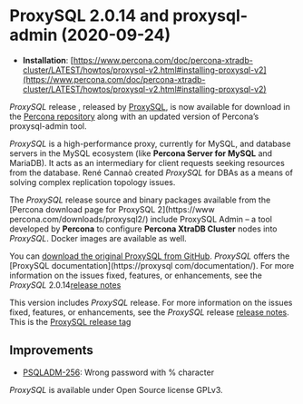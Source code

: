# ProxySQL 2.0.14 and proxysql-admin (2020-09-24)

* **Installation**: [https://www.percona.com/doc/percona-xtradb-cluster/LATEST/howtos/proxysql-v2.html#installing-proxysql-v2](https://www.percona.com/doc/percona-xtradb-cluster/LATEST/howtos/proxysql-v2.html#installing-proxysql-v2)

*ProxySQL* release , released by [ProxySQL](https://www.proxysql.com/), is now available for download in the [Percona repository](https://www.percona.com/software/percona-software-repositories-for-mysql) along with an updated version of Percona’s proxysql-admin tool.

*ProxySQL* is a high-performance proxy, currently for MySQL, and database servers in the MySQL ecosystem (like **Percona Server for MySQL** and MariaDB). It acts as an intermediary for client requests seeking resources from the database. René Cannaò created *ProxySQL* for DBAs as a means of solving complex replication topology issues.

The *ProxySQL* release source and binary packages available from the [Percona download page for ProxySQL 2](https://www percona.com/downloads/proxysql2/) include ProxySQL Admin – a tool developed by **Percona** to configure **Percona XtraDB Cluster** nodes into *ProxySQL*. Docker images are available as well.

You can [download the original ProxySQL from GitHub](https://github.com/sysown/proxysql/releases). *ProxySQL* offers the [ProxySQL documentation](https://proxysql com/documentation/). For more information on the issues fixed, features, or enhancements, see the *ProxySQL* 2.0.14[release notes](https://github.com/sysown/proxysql/releases/tag/v2.0.14)

This version includes *ProxySQL* release. For more information on the issues fixed, features, or enhancements, see the *ProxySQL* release [release notes](https://github.com/sysown/proxysql/releases/tag/v2.0.17). This is the [ProxySQL release tag](https://github.com/sysown/proxysql/releases/tag/v2.0.14) 

## Improvements

* [PSQLADM-256](https://jira.percona.com/browse/PSQLADM-256): Wrong password with % character

*ProxySQL* is available under Open Source license GPLv3.
